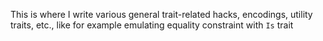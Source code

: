 This is where I write various general trait-related hacks, encodings, utility traits, etc., like for example emulating
equality
constraint with `Is` trait